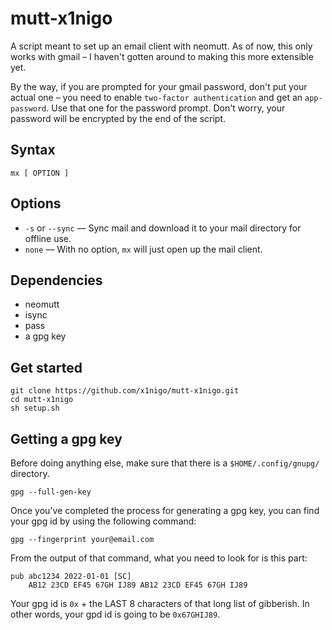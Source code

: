 # mutt-x1nigo
A script meant to set up an email client with neomutt. As of now, this only works with gmail &ndash; I haven't gotten
around to making this more extensible yet.

By the way, if you are prompted for your gmail password, don't put your actual one &ndash; you need to enable `two-factor
authentication` and get an `app-password`. Use that one for the password prompt. Don't worry, your password will be
encrypted by the end of the script.

## Syntax
```
mx [ OPTION ]
```
## Options
- `-s` or `--sync` &ndash;&ndash; Sync mail and download it to your mail directory for offline use.
- `none` &ndash;&ndash; With no option, `mx` will just open up the mail client.

## Dependencies
- neomutt
- isync
- pass
- a gpg key

## Get started
```
git clone https://github.com/x1nigo/mutt-x1nigo.git
cd mutt-x1nigo
sh setup.sh
```

## Getting a gpg key
Before doing anything else, make sure that there is a `$HOME/.config/gnupg/` directory.
```
gpg --full-gen-key
```
Once you've completed the process for generating a gpg key, you can find your gpg id
by using the following command:
```
gpg --fingerprint your@email.com
```
From the output of that command, what you need to look for is this part:
```
pub abc1234 2022-01-01 [SC]
    AB12 23CD EF45 67GH IJ89 AB12 23CD EF45 67GH IJ89
```
Your gpg id is `0x` + the LAST 8 characters of that long list of gibberish. In other words,
your gpd id is going to be `0x67GHIJ89`.
